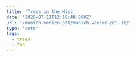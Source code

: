 ```yaml
---
title: 'Trees in the Mist'
date: '2020-07-11T12:18:48.000Z'
url: '/munich-venice-pt1/munich-venice-pt1-11/'
type: 'sets'
tags:
  - trees
  - fog
---
```

